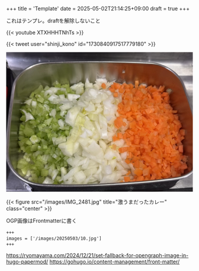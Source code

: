 +++
title = 'Template'
date = 2025-05-02T21:14:25+09:00
draft = true
+++

これはテンプレ。draftを解除しないこと

{{< youtube XTXHHHTNhTs >}}

{{< tweet user="shinji_kono" id="1730840917517779180" >}}


![](/images/250315/1.jpeg)

{{< figure src="/images/IMG_2481.jpg" title="激うまだったカレー" class="center" >}}


OGP画像はFrontmatterに書く

```
+++
images = ['/images/20250503/10.jpg']
+++
```

https://ryomayama.com/2024/12/21/set-fallback-for-opengraph-image-in-hugo-papermod/
https://gohugo.io/content-management/front-matter/
